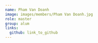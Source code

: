 ```yaml
---
name: Pham Van Doanh 
image: images/members/Pham Van Doanh.jpg 
role: master
group: alum
links:
  github: link_to_github 
---
```

